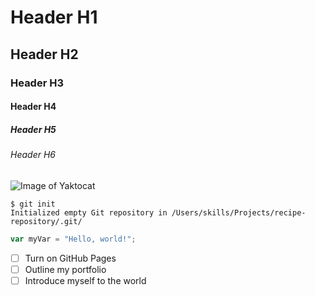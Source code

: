 # Header H1
## Header H2
### Header H3
#### Header H4
##### Header H5
###### Header H6
![Image of Yaktocat](https://octodex.github.com/images/yaktocat.png)

```
$ git init
Initialized empty Git repository in /Users/skills/Projects/recipe-repository/.git/
```
```javascript
var myVar = "Hello, world!";
```

- [ ] Turn on GitHub Pages
- [ ] Outline my portfolio
- [ ] Introduce myself to the world
